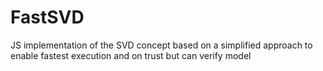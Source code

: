 # FastSVD

JS implementation of the SVD concept based on a simplified approach to enable fastest execution and on trust but can
verify model
